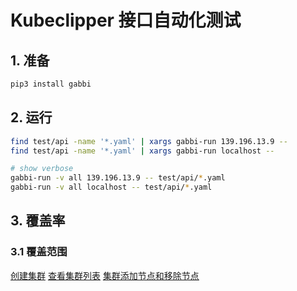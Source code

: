 # Kubeclipper 接口自动化测试

## 1. 准备

```bash
pip3 install gabbi
```

## 2. 运行

```bash
find test/api -name '*.yaml' | xargs gabbi-run 139.196.13.9 --
find test/api -name '*.yaml' | xargs gabbi-run localhost --

# show verbose
gabbi-run -v all 139.196.13.9 -- test/api/*.yaml
gabbi-run -v all localhost -- test/api/*.yaml
```

## 3. 覆盖率

### 3.1 覆盖范围

[创建集群](./create_get_cluster.yaml)
[查看集群列表](./create_get_cluster.yaml)
[集群添加节点和移除节点](./add_remove_node/)

